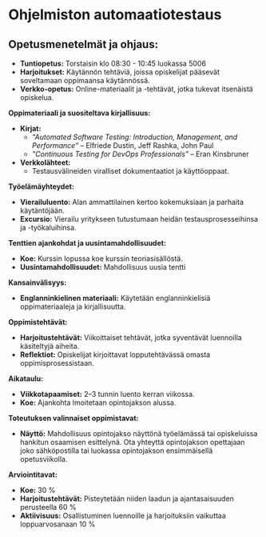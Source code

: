 # Ohjelmiston automaatiotestaus

## Opetusmenetelmät ja ohjaus:
- **Tuntiopetus:** Torstaisin klo 08:30 - 10:45 luokassa 5006
- **Harjoitukset:** Käytännön tehtäviä, joissa opiskelijat pääsevät soveltamaan oppimaansa käytännössä.
- **Verkko-opetus:** Online-materiaalit ja -tehtävät, jotka tukevat itsenäistä opiskelua.

**Oppimateriaali ja suositeltava kirjallisuus:**
- **Kirjat:**
  - *"Automated Software Testing: Introduction, Management, and Performance"* – Elfriede Dustin, Jeff Rashka, John Paul
  - *"Continuous Testing for DevOps Professionals"* – Eran Kinsbruner
- **Verkkolähteet:**
  - Testausvälineiden viralliset dokumentaatiot ja käyttöoppaat.

**Työelämäyhteydet:**
- **Vierailuluento:** Alan ammattilainen kertoo kokemuksiaan ja parhaita käytäntöjään.
- **Excursio:** Vierailu yritykseen tutustumaan heidän testausprosesseihinsa ja -työkaluihinsa.

**Tenttien ajankohdat ja uusintamahdollisuudet:**
- **Koe:** Kurssin lopussa koe kurssin teoriasisällöstä.
- **Uusintamahdollisuudet:** Mahdollisuus uusia tentti

**Kansainvälisyys:**
- **Englanninkielinen materiaali:** Käytetään englanninkielisiä oppimateriaaleja ja kirjallisuutta.

**Oppimistehtävät:**
- **Harjoitustehtävät:** Viikoittaiset tehtävät, jotka syventävät luennoilla käsiteltyjä aiheita.
- **Reflektiot:** Opiskelijat kirjoittavat lopputehtävässä omasta oppimisprosessistaan.

**Aikataulu:**
- **Viikkotapaamiset:** 2–3 tunnin luento kerran viikossa.
- **Koe:** Ajankohta lmoitetaan opintojakson alussa.

**Toteutuksen valinnaiset oppimistavat:**
- **Näyttö:** Mahdollisuus opintojakso näyttönä työelämässä tai opiskeluissa hankitun osaamisen esittelynä. Ota yhteyttä opintojakson opettajaan joko sähköpostilla tai luokassa opintojakson ensimmäisellä opetusviikolla.

**Arviointitavat:**
- **Koe:** 30 %
- **Harjoitustehtävät:** Pisteytetään niiden laadun ja ajantasaisuuden perusteella 60 %
- **Aktiivisuus:** Osallistuminen luennoille ja harjoituksiin vaikuttaa loppuarvosanaan 10 %
